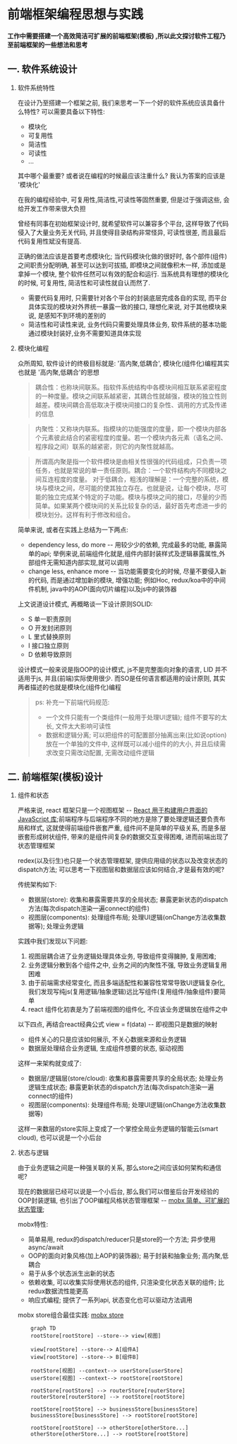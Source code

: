 # 前端框架编程思想与实践  

#### 工作中需要搭建一个高效简洁可扩展的前端框架(模板) ,所以此文探讨软件工程乃至前端框架的一些想法和思考

## 一. 软件系统设计

1. 软件系统特性

    在设计乃至搭建一个框架之前, 我们来思考一下一个好的软件系统应该具备什么特性? 可以需要具备以下特性:

    * 模块化
    * 可复用性
    * 简洁性
    * 可读性
    * ...

    其中哪个最重要? 或者说在编程的时候最应该注重什么? 我认为答案的应该是 '模块化'

    在我的编程经验中, 可复用性,简洁性,可读性等固然重要, 但是过于强调这些, 会给开发工作带来很大负担
    
    曾经有同事在初始框架设计时, 就希望软件可以兼容多个平台, 这样导致了代码侵入了大量业务无关代码, 并且使得目录结构非常怪异, 可读性很差, 而且最后代码复用性斌没有提高.

    正确的做法应该是首要考虑模块化; 当代码模块化做的很好时, 各个部件(组件)之间职责分配明确, 甚至可以达到可拔插, 即模块之间就像积木一样, 添加或是拿掉一个模块, 整个软件任然可以有效的配合和运行. 当系统具有理想的模块化的时候, 可复用性, 简洁性和可读性就自认而然了. 
    
    * 需要代码复用时, 只需要针对各个平台的封装底层完成各自的实现, 而平台具体实现的模块对外界统一暴露一致的接口, 理想化来说, 对于其他模块来说, 是感知不到环境的差别的
    *  简洁性和可读性来说, 业务代码只需要处理具体业务, 软件系统的基本功能通过模块封装好,业务不需要知道具体实现


2. 模块化编程

    众所周知, 软件设计的终极目标就是: '高内聚,低耦合', 模块化(组件化)编程其实也就是 '高内聚,低耦合'的思想

    > 耦合性：也称块间联系。指软件系统结构中各模块间相互联系紧密程度的一种度量。模块之间联系越紧密，其耦合性就越强，模块的独立性则越差。模块间耦合高低取决于模块间接口的复杂性、调用的方式及传递的信息
    
    >内聚性：又称块内联系。指模块的功能强度的度量，即一个模块内部各个元素彼此结合的紧密程度的度量。若一个模块内各元素（语名之间、程序段之间）联系的越紧密，则它的内聚性就越高。

    >所谓高内聚是指一个软件模块是由相关性很强的代码组成，只负责一项任务，也就是常说的单一责任原则。耦合：一个软件结构内不同模块之间互连程度的度量。
    >对于低耦合，粗浅的理解是：一个完整的系统，模块与模块之间，尽可能的使其独立存在。也就是说，让每个模块，尽可能的独立完成某个特定的子功能。模块与模块之间的接口，尽量的少而简单。如果某两个模块间的关系比较复杂的话，最好首先考虑进一步的模块划分。这样有利于修改和组合。

    简单来说, 或者在实践上总结为一下两点:

    * dependency less, do more -- 用较少少的依赖, 完成最多的功能, 暴露简单的api; 举例来说,前端组件化就是,组件内部封装样式及逻辑暴露属性,外部组件无需知道内部实现,就可以调用
    * change less, enhance more -- 当功能需要变化的时候, 尽量不要侵入新的代码, 而是通过增加新的模块, 增强功能; 例如Hoc, redux/koa中的中间件机制, java中的AOP(面向切片编程)以及js中的装饰器

    上文说道设计模式, 再概略谈一下设计原则SOLID:
    
    * S 单一职责原则
    * O 开发封闭原则
    * L 里式替换原则
    * I 接口独立原则
    * D 依赖导致原则

    设计模式一般来说是指OOP的设计模式, js不是完整面向对象的语言, LID 并不适用于js, 并且(前端)实际使用很少. 而SO是任何语言都适用的设计原则, 其实两者描述的也就是模块化(组件化)编程

    > ps: 补充一下前端代码规范:
    > *  一个文件只能有一个类组件(一般用于处理UI逻辑); 组件不要写的太长, 文件太大影响可读性
    > * 数据和逻辑分离; 可以把组件的可配置部分抽离出来(比如说option)放在一个单独的文件中, 这样既可以减小组件的的大小, 并且后续需求改变只需改动配置, 无需改动组件逻辑

## 二. 前端框架(模板)设计

1. 组件和状态

    严格来说, react 框架只是一个视图框架 -- [React 用于构建用户界面的 JavaScript 库](https://react.docschina.org/);前端程序与后端程序不同的地方是除了要处理逻辑还要负责布局和样式, 这就使得前端组件嵌套严重, 组件间不是简单的平级关系, 而是多层嵌套形成树状组件, 带来的是组件间复杂的数据交互变得困难, 进而前端出现了状态管理框架
    
     redex(以及衍生)也只是一个状态管理框架, 提供应用级的状态以及改变状态的dispatch方法; 可以思考一下视图层和数据层应该如何结合,才是最有效的呢?

     传统架构如下:

     * 数据层(store): 收集和暴露需要共享的全局状态; 暴露更新状态的dispatch方法(每次dispatch渲染一遍connect的组件)
     * 视图层(components): 处理组件布局; 处理UI逻辑(onChange方法收集数据等); 处理业务逻辑

    实践中我们发现以下问题:
    1. 视图层耦合进了业务逻辑处理具体业务, 导致组件变得臃肿, 复用困难;
    2. 业务逻辑分散到各个组件之中, 业务之间的内聚性不强, 导致业务逻辑复用困难
    3. 由于前端需求经常变化, 而且多端适配性和兼容性常常导致UI逻辑复杂化, 我们发现写纯js(复用逻辑/抽象逻辑)远比写组件(复用组件/抽象组件)要简单
    4. react 组件化初衷是为了前端视图的组件化, 不应该业务逻辑放在组件之中

    以下四点, 再结合react经典公式 view = f(data) -- 即视图只是数据的映射 
    * 组件关心的只是应该如何展示, 不关心数据来源和业务逻辑 
    * 数据层处理结合业务逻辑, 生成组件想要的状态, 驱动视图

    这样一来架构就变成了:

     * 数据层/逻辑层(store/cloud): 收集和暴露需要共享的全局状态; 处理业务逻辑生成状态; 暴露更新状态的dispatch方法(每次dispatch渲染一遍connect的组件)
     * 视图层(components): 处理组件布局; 处理UI逻辑(onChange方法收集数据等)

    这样一来数层的store实际上变成了一个掌控全局业务逻辑的智能云(smart cloud), 也可以说是一个小后台

2. 状态与逻辑

    由于业务逻辑之间是一种强关联的关系, 那么store之间应该如何架构和通信呢?

    现在的数据层已经可以说是一个小后台, 那么我们可以借鉴后台开发经验的OOP封装逻辑, 也引出了OOP编程风格状态管理框架 -- [mobx 简单、可扩展的状态管理](https://cn.mobx.js.org/); 
    
    mobx特性:

    * 简单易用, redux的dispatch/reducer只是store的一个方法; 异步使用async/await
    * OOP的面向对象风格(加上AOP的装饰器); 易于封装和抽象业务; 高内聚,低耦合
    * 易于从多个状态派生出新的状态 
    * 依赖收集, 可以收集实际使用状态的组件, 只渲染变化状态关联的组件; 比redux数据流性能更高
    * 响应式编程; 提供了一系列api, 状态变化也可以驱动方法调用

    mobx store组合最佳实践: [mobx store](https://cn.mobx.js.org/best/store.html)

    ```mermaid
        graph TD
        rootStore[rootStore] --store--> view[视图] 

        view[rootStore] --store--> A[组件A] 
        view[rootStore] --store--> B[组件B] 

        rootStore[视图] --context--> userStore[userStore] 
        userStore[视图] --context--> rootStore[rootStore] 

        rootStore[rootStore] --> routerStore[routerStore] 
        routerStore[routerStore] --> rootStore[rootStore] 

        rootStore[rootStore] --> businessStore[businessStore] 
        businessStore[businessStore] --> rootStore[rootStore] 
        
        rootStore[rootStore] --> otherStore[otherStore...] 
        otherStore[otherStore...] --> rootStore[rootStore] 
       
    ```











